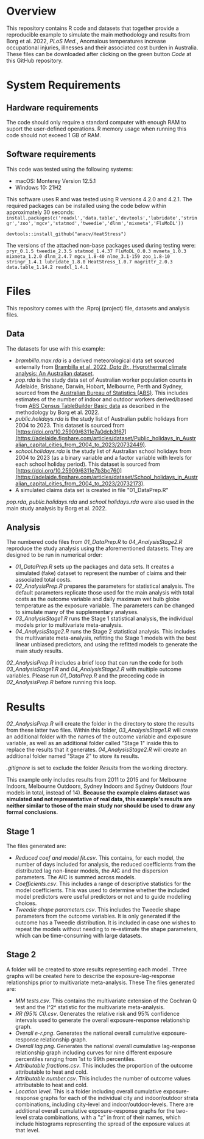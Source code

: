 # Overview
This repository contains R code and datasets that together provide a reproducible example to simulate the main methodology and results from Borg et al. 2022, *PLoS Med.*, Anomalous temperatures increase occupational injuries, illnesses and their associated cost burden in Australia. These files can be downloaded after clicking on the green button *Code* at this GitHub repository.


# System Requirements
## Hardware requirements
The code should only require a standard computer with enough RAM to suport the user-defined operations. R memory usage when running this code should not exceed 1 GB of RAM.

## Software requirements
This code was tested using the following systems:
* macOS: Monterey Version 12.5.1
* Windows 10: 21H2

This software uses R and was tested using R versions 4.2.0 and 4.2.1. The required packages can be installed using the code below within approximately 30 seconds:
`install.packages(c('readxl','data.table','devtools','lubridate','stringr','zoo','mgcv','statmod','tweedie','dlnm','mixmeta','FluMoDL'))`

`devtools::install_github("anacv/HeatStress")`

The versions of the attached non-base packages used during testing were:
` pryr_0.1.5 tweedie_2.3.5 statmod_1.4.37 FluMoDL_0.0.3 mvmeta_1.0.3 mixmeta_1.2.0 dlnm_2.4.7 mgcv_1.8-40 nlme_3.1-159 zoo_1.8-10 stringr_1.4.1 lubridate_1.8.0 HeatStress_1.0.7 magrittr_2.0.3 data.table_1.14.2 readxl_1.4.1`


# Files
This repository comes with the .Rproj (project) file, datasets and analysis files.

## Data
The datasets for use with this example:
  * *brambilla.max.rda* is a derived meteorological data set sourced externally from [Brambilla et al. 2022, *Data Br.*, Hygrothermal climate analysis: An Australian dataset](https://doi.org/10.1016/j.dib.2022.108291).
  * *pop.rda* is the study data set of Australian worker population counts in Adelaide, Brisbane, Darwin, Hobart, Melbourne, Perth and Sydney, sourced from the [Australian Bureau of Statistics (ABS)](https://www.abs.gov.au/statistics/labour/employment-and-unemployment/labour-force-australia/latest-release). This includes estimates of the number of indoor and outdoor workers derived/based from [ABS Census TableBuilder Basic data](https://tablebuilder.abs.gov.au/webapi/jsf/login.xhtml) as described in the methodology by Borg et al. 2022.
  * *public.holidays.rda* is the study list of Australian public holidays from 2004 to 2023. This dataset is sourced from [https://doi.org/10.25909/6311e7a0dcb3f67](https://adelaide.figshare.com/articles/dataset/Public_holidays_in_Australian_capital_cities_from_2004_to_2023/20732449).
  * *school.holidays.rda* is the study list of Australian school holidays from 2004 to 2023 (as a binary variable and a factor variable with levels for each school holiday period). This dataset is sourced from [https://doi.org/10.25909/6311e7b3bc760](https://adelaide.figshare.com/articles/dataset/School_holidays_in_Australian_capital_cities_from_2004_to_2023/20732173).
  * A simulated claims data set is created in file "01_DataPrep.R"

*pop.rda*, *public.holidays.rda* and *school.holidays.rda* were also used in the main study analysis by Borg et al. 2022.
  
## Analysis
The numbered code files from *01_DataPrep.R* to *04_AnalysisStage2.R* reproduce the study analysis using the aforementioned datasets. They are designed to be run in numerical order:
  * *01_DataPrep.R* sets up the packages and data sets. It creates a simulated (fake) dataset to represent the number of claims and their associated total costs.
  * *02_AnalysisPrep.R* prepares the parameters for statistical analysis. The default parameters replicate those used for the main analysis with total costs as the outcome variable and daily maximum wet bulb globe temperature as the exposure variable. The parameters can be changed to simulate many of the supplementary analyses.
  * *03_AnalysisStage1.R* runs the Stage 1 statistical analysis, the individual models prior to multivariate meta-analysis.
  * *04_AnalysisStage2.R* runs the Stage 2 statistical analysis. This includes the multivariate meta-analysis, refitting the Stage 1 models with the best linear unbiased predictors, and using the refitted models to generate the main study results.

*02_AnalysisPrep.R* includes a brief loop that can run the code for both *03_AnalysisStage1.R* and *04_AnalysisStage2.R* with multiple outcome variables. Please run *01_DataPrep.R* and the preceding code in *02_AnalysisPrep.R* before running this loop.


# Results
*02_AnalysisPrep.R* will create the folder in the directory to store the results from these latter two files. Within this folder, *03_AnalysisStage1.R* will create an additional folder with the names of the outcome variable and exposure variable, as well as an additional folder called "Stage 1" inside this to replace the results that it generates. *04_AnalysisStage2.R* will create an additional folder named "Stage 2" to store its results.

*.gitignore* is set to exclude the folder *Results* from the working directory.

This example only includes results from 2011 to 2015 and for Melbourne Indoors, Melbourne Outdoors, Sydney Indoors and Sydney Outdoors (four models in total, instead of 14). **Because the example claims dataset was simulated and not representative of real data, this example's results are neither similar to those of the main study nor should be used to draw any formal conclusions.**

## Stage 1
The files generated are:
  * *Reduced coef and model fit.csv*. This contains, for each model, the number of days included for analysis, the reduced coefficients from the distributed lag non-linear models, the AIC and the dispersion parameters. The AIC is summed across models.
  * *Coefficients.csv*. This includes a range of descriptive statistics for the model coefficients. This was used to determine whether the included model predictors were useful predictors or not and to guide modelling choices.
  * *Tweedie shape parameters.csv*. This includes the Tweedie shape parameters from the outcome variables. It is only generated if the outcome has a Tweedie distribution. It is included in case one wishes to repeat the models without needing to re-estimate the shape parameters, which can be time-consuming with large datasets.

## Stage 2
A folder will be created to store results representing each model . Three graphs will be created here to describe the exposure-lag-response relationships prior to multivariate meta-analysis. These 
The files generated are:
  * *MM tests.csv*. This contains the multivariate extension of the Cochran Q test and the I^2^ statistic for the multivariate meta-analysis.
  * *RR (95% CI).csv*. Generates the relative risk and 95% confidence intervals used to generate the overall exposure-response relationship graph.
  * *Overall e-r.png*. Generates the national overall cumulative exposure-response relationship graph.
  * *Overall lag.png*. Generates the national overall cumulative lag-response relationship graph including curves for nine different exposure percentiles ranging from 1st to 99th percentiles.
  * *Attributable fractions.csv*. This includes the proportion of the outcome attributable to heat and cold.
  * *Attributable number.csv*. This includes the number of outcome values attributable to heat and cold.
  * *Location level*. This is a folder including overall cumulative exposure-response graphs for each of the individual city and indoor/outdoor strata combinations, including city-level and indoor/outdoor-levels. There are additional overall cumulative exposure-response graphs for the two-level strata combinations, with a "z" in front of their names, which include histograms representing the spread of the exposure values at that level.

